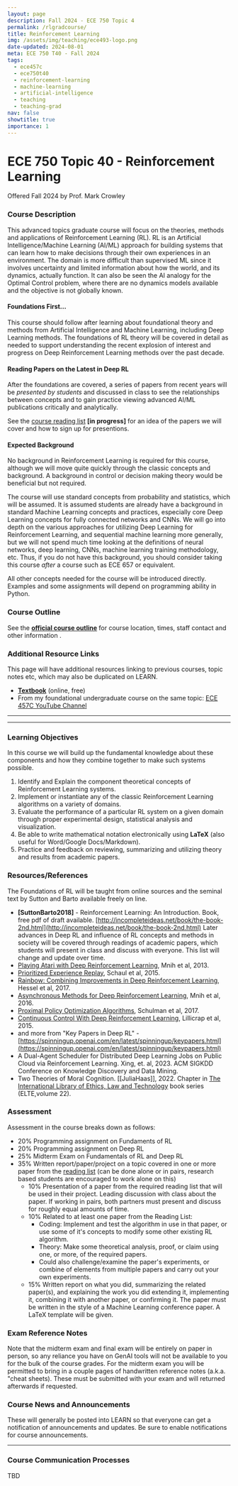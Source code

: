 ```yaml
---
layout: page
description: Fall 2024 - ECE 750 Topic 4
permalink: /rlgradcourse/
title: Reinforcement Learning
img: /assets/img/teaching/ece493-logo.png
date-updated: 2024-08-01
meta: ECE 750 T40 - Fall 2024
tags:
  - ece457c
  - ece750t40
  - reinforcement-learning
  - machine-learning
  - artificial-intelligence
  - teaching
  - teaching-grad
nav: false
showtitle: true
importance: 1
---
```


# ECE 750 Topic 40 - Reinforcement Learning

Offered Fall 2024 by Prof. Mark Crowley

### Course Description

This advanced topics graduate course will focus on the theories, methods and applications of Reinforcement Learning (RL). RL is an Artificial Intelligence/Machine Learning (AI/ML) approach for building systems that can  learn how to make decisions through their own experiences in an environment. The domain is more difficult than supervised ML since it involves uncertainty and limited information about how the world, and its dynamics, actually function. It can also be seen the AI analogy for the Optimal Control problem, where there are no dynamics models available and the objective is not globally known. 

#### Foundations First...
This course should follow after learning about foundational theory and methods from Artificial Intelligence and Machine Learning, including Deep Learning methods. The foundations of RL theory will be covered in detail as needed to support understanding the recent explosion of interest and progress on Deep Reinforcement Learning methods over the past decade. 


#### Reading Papers on the Latest in Deep RL
After the foundations are covered, a series of papers from recent years will be *presented by students* and discussed in class to see the relationships between concepts and to gain practice viewing advanced AI/ML publications critically and analytically.

See the [course reading list](/rdgrp-ece750T4-f24) **[in progress]** for an idea of the papers we will cover and how to sign up for presentions.

#### Expected Background
No background in Reinforcement Learning is required for this course, although we will move quite quickly through the classic concepts and background.  A background in control or decision making theory would be beneficial but not required.

The course will use standard concepts from probability and statistics, which will be assumed. It is assumed students are already have a background in standard Machine Learning concepts and practices, especially core Deep Learning concepts for fully connected networks and CNNs. We will go into depth on the various approaches for utilizing Deep Learning for Reinforcement Learning, and sequential machine learning more generally, but we will not spend much time looking at the definitions of neural networks, deep learning, CNNs, machine learning training methodology, etc. Thus, if you do not have this background, you should consider taking this course *after* a course such as ECE 657 or equivalent.

All other concepts needed for the course will be introduced directly. Examples and some assignments will depend on programming ability in Python.



### Course Outline

See the [**official course outline**](https://outline.uwaterloo.ca/view/nraur3) for course location, times, staff contact and other information .


### Additional Resource Links

This page will have additional resources linking to previous courses, topic notes etc, which may also be duplicated on LEARN.

- **[Textbook](http://incompleteideas.net/book/the-book-2nd.html)** (online, free)
- From my foundational undergraduate course on the same topic: [ECE 457C YouTube Channel](https://www.youtube.com/channel/UC6p1AJ7jKNFp6OB2MmAoWvA) 

<hr/>
<hr/>

### Learning Objectives
In this course we will build up the fundamental knowledge about these components and how they combine together to make such systems possible.

1. Identify and Explain the component theoretical concepts of Reinforcement Learning systems.
2. Implement or instantiate any of the classic Reinforcement Learning algorithms on a variety of domains.
3. Evaluate the performance of a particular RL system on a given domain through proper experimental design, statistical analysis and visualization.
4. Be able to write mathematical notation electronically using **LaTeX** (also useful for Word/Google Docs/Markdown).
5. Practice and feedback on reviewing, summarizing and utilizing theory and results from academic papers.

### Resources/References
The Foundations of RL will be taught from online sources and the seminal text by Sutton and Barto available freely on line.
- **[SuttonBarto2018]** - Reinforcement Learning: An Introduction. Book, free pdf of draft available. [http://incompleteideas.net/book/the-book-2nd.html](http://incompleteideas.net/book/the-book-2nd.html)
Later advances in Deep RL and influence of RL concepts and methods in society will be covered through readings of academic papers, which students will present in class and discuss with everyone. This list will change and update over time.
- [Playing Atari with Deep Reinforcement Learning](https://www.cs.toronto.edu/~vmnih/docs/dqn.pdf), Mnih et al, 2013. 
- [Prioritized Experience Replay](https://arxiv.org/abs/1511.05952), Schaul et al, 2015. 
- [Rainbow: Combining Improvements in Deep Reinforcement Learning](https://arxiv.org/abs/1710.02298), Hessel et al, 2017. 
- [Asynchronous Methods for Deep Reinforcement Learning](https://arxiv.org/abs/1602.01783), Mnih et al, 2016. 
- [Proximal Policy Optimization Algorithms](https://arxiv.org/abs/1707.06347), Schulman et al, 2017. 
- [Continuous Control With Deep Reinforcement Learning](https://arxiv.org/abs/1509.02971), Lillicrap et al, 2015. 
- and more from  "Key Papers in Deep RL" - [https://spinningup.openai.com/en/latest/spinningup/keypapers.html](https://spinningup.openai.com/en/latest/spinningup/keypapers.html)
- A Dual-Agent Scheduler for Distributed Deep Learning Jobs on Public Cloud via Reinforcement Learning. Xing, et. al, 2023. ACM SIGKDD Conference on Knowledge Discovery and Data Mining. 
- Two Theories of Moral Cognition. [[JuliaHaas]], 2022. Chapter in [The International Library of Ethics, Law and Technology](https://link.springer.com/bookseries/7761) book series (ELTE,volume 22).

### Assessment

Assessment in the course breaks down as follows: 
- 20% Programming assignment on Fundaments of RL 
- 20% Programming assignment on Deep RL
- 25% Midterm Exam on Fundamentals of RL and Deep RL
- 35% Written report/paper/project on a topic covered in one or more paper  from the [reading list](/rdgrp-ece750T4-f24/) (can be done alone or in pairs, research based students are encouraged to work alone on this)
	- 10% Presentation of a paper from the required reading list that will be used in their project. Leading discussion with class about the paper. If working in pairs, both partners must present and discuss for roughly equal amounts of time.
	- 10% Related to at least one paper from the Reading List:
        - Coding: Implement and test the algorithm in use in that paper, or use some of it's concepts to modify some other existing RL algorithm.
        - Theory: Make some theoretical analysis, proof, or claim using one, or more, of the required papers.
        - Could also challenge/examine the paper's experiments, or combine of elements from multiple papers and carry out your own experiments.
	- 15% Written report on what you did, summarizing the related paper(s), and explaining the work you did extending it, implementing it, combining it with another paper, or confirming it. The paper must be written in the style of a Machine Learning conference paper. A LaTeX template will be given.

### Exam Reference Notes

Note that the midterm exam and final exam will be entirely on paper in person, so any reliance you have on GenAI tools will not be available to you for the bulk of the course grades. For the midterm exam you will be permitted to bring in a couple pages of handwritten reference notes (a.k.a. "cheat sheets). These must be submitted with your exam and will returned afterwards if requested.

### Course News and Announcements
These will generally be posted into LEARN so that everyone can get a notification of announcements and updates. Be sure to enable notifications for course announcements.

<hr/>

### Course Communication Processes
TBD

